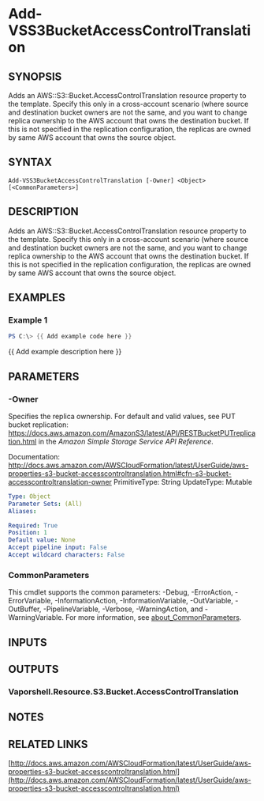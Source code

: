 # Add-VSS3BucketAccessControlTranslation

## SYNOPSIS
Adds an AWS::S3::Bucket.AccessControlTranslation resource property to the template.
Specify this only in a cross-account scenario (where source and destination bucket owners are not the same, and you want to change replica ownership to the AWS account that owns the destination bucket.
If this is not specified in the replication configuration, the replicas are owned by same AWS account that owns the source object.

## SYNTAX

```
Add-VSS3BucketAccessControlTranslation [-Owner] <Object> [<CommonParameters>]
```

## DESCRIPTION
Adds an AWS::S3::Bucket.AccessControlTranslation resource property to the template.
Specify this only in a cross-account scenario (where source and destination bucket owners are not the same, and you want to change replica ownership to the AWS account that owns the destination bucket.
If this is not specified in the replication configuration, the replicas are owned by same AWS account that owns the source object.

## EXAMPLES

### Example 1
```powershell
PS C:\> {{ Add example code here }}
```

{{ Add example description here }}

## PARAMETERS

### -Owner
Specifies the replica ownership.
For default and valid values, see PUT bucket replication: https://docs.aws.amazon.com/AmazonS3/latest/API/RESTBucketPUTreplication.html in the *Amazon Simple Storage Service API Reference*.

Documentation: http://docs.aws.amazon.com/AWSCloudFormation/latest/UserGuide/aws-properties-s3-bucket-accesscontroltranslation.html#cfn-s3-bucket-accesscontroltranslation-owner
PrimitiveType: String
UpdateType: Mutable

```yaml
Type: Object
Parameter Sets: (All)
Aliases:

Required: True
Position: 1
Default value: None
Accept pipeline input: False
Accept wildcard characters: False
```

### CommonParameters
This cmdlet supports the common parameters: -Debug, -ErrorAction, -ErrorVariable, -InformationAction, -InformationVariable, -OutVariable, -OutBuffer, -PipelineVariable, -Verbose, -WarningAction, and -WarningVariable. For more information, see [about_CommonParameters](http://go.microsoft.com/fwlink/?LinkID=113216).

## INPUTS

## OUTPUTS

### Vaporshell.Resource.S3.Bucket.AccessControlTranslation
## NOTES

## RELATED LINKS

[http://docs.aws.amazon.com/AWSCloudFormation/latest/UserGuide/aws-properties-s3-bucket-accesscontroltranslation.html](http://docs.aws.amazon.com/AWSCloudFormation/latest/UserGuide/aws-properties-s3-bucket-accesscontroltranslation.html)


